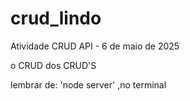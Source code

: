 # crud_lindo
Atividade CRUD API -  6 de maio de 2025 

o CRUD dos CRUD'S

lembrar de: 'node server' ,no terminal
